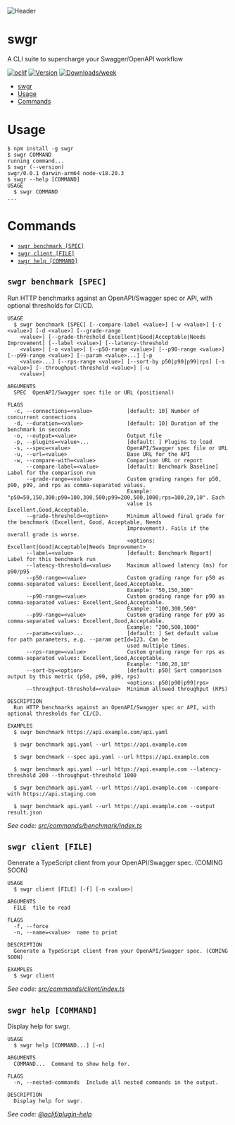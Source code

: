 ![Header](https://raw.githubusercontent.com/aldhosutra/swgr/HEAD/website/static/img/docusaurus-social-card.jpg)

# swgr

A CLI suite to supercharge your Swagger/OpenAPI workflow

[![oclif](https://img.shields.io/badge/cli-oclif-brightgreen.svg)](https://oclif.io)
[![Version](https://img.shields.io/npm/v/swgr.svg)](https://npmjs.org/package/swgr)
[![Downloads/week](https://img.shields.io/npm/dw/swgr.svg)](https://npmjs.org/package/swgr)

<!-- toc -->
* [swgr](#swgr)
* [Usage](#usage)
* [Commands](#commands)
<!-- tocstop -->

# Usage

<!-- usage -->
```sh-session
$ npm install -g swgr
$ swgr COMMAND
running command...
$ swgr (--version)
swgr/0.0.1 darwin-arm64 node-v18.20.3
$ swgr --help [COMMAND]
USAGE
  $ swgr COMMAND
...
```
<!-- usagestop -->

# Commands

<!-- commands -->
* [`swgr benchmark [SPEC]`](#swgr-benchmark-spec)
* [`swgr client [FILE]`](#swgr-client-file)
* [`swgr help [COMMAND]`](#swgr-help-command)

## `swgr benchmark [SPEC]`

Run HTTP benchmarks against an OpenAPI/Swagger spec or API, with optional thresholds for CI/CD.

```
USAGE
  $ swgr benchmark [SPEC] [--compare-label <value>] [-w <value>] [-c <value>] [-d <value>] [--grade-range
    <value>] [--grade-threshold Excellent|Good|Acceptable|Needs Improvement] [--label <value>] [--latency-threshold
    <value>] [-o <value>] [--p50-range <value>] [--p90-range <value>] [--p99-range <value>] [--param <value>...] [-p
    <value>...] [--rps-range <value>] [--sort-by p50|p90|p99|rps] [-s <value>] [--throughput-threshold <value>] [-u
    <value>]

ARGUMENTS
  SPEC  OpenAPI/Swagger spec file or URL (positional)

FLAGS
  -c, --connections=<value>           [default: 10] Number of concurrent connections
  -d, --duration=<value>              [default: 10] Duration of the benchmark in seconds
  -o, --output=<value>                Output file
  -p, --plugins=<value>...            [default: ] Plugins to load
  -s, --spec=<value>                  OpenAPI/Swagger spec file or URL
  -u, --url=<value>                   Base URL for the API
  -w, --compare-with=<value>          Comparison URL or report
      --compare-label=<value>         [default: Benchmark Baseline] Label for the comparison run
      --grade-range=<value>           Custom grading ranges for p50, p90, p99, and rps as comma-separated values.
                                      Example: "p50=50,150,300;p90=100,300,500;p99=200,500,1000;rps=100,20,10". Each
                                      value is Excellent,Good,Acceptable.
      --grade-threshold=<option>      Minimum allowed final grade for the benchmark (Excellent, Good, Acceptable, Needs
                                      Improvement). Fails if the overall grade is worse.
                                      <options: Excellent|Good|Acceptable|Needs Improvement>
      --label=<value>                 [default: Benchmark Report] Label for this benchmark run
      --latency-threshold=<value>     Maximum allowed latency (ms) for p90/p95
      --p50-range=<value>             Custom grading range for p50 as comma-separated values: Excellent,Good,Acceptable.
                                      Example: "50,150,300"
      --p90-range=<value>             Custom grading range for p90 as comma-separated values: Excellent,Good,Acceptable.
                                      Example: "100,300,500"
      --p99-range=<value>             Custom grading range for p99 as comma-separated values: Excellent,Good,Acceptable.
                                      Example: "200,500,1000"
      --param=<value>...              [default: ] Set default value for path parameters, e.g. --param petId=123. Can be
                                      used multiple times.
      --rps-range=<value>             Custom grading range for rps as comma-separated values: Excellent,Good,Acceptable.
                                      Example: "100,20,10"
      --sort-by=<option>              [default: p50] Sort comparison output by this metric (p50, p90, p99, rps)
                                      <options: p50|p90|p99|rps>
      --throughput-threshold=<value>  Minimum allowed throughput (RPS)

DESCRIPTION
  Run HTTP benchmarks against an OpenAPI/Swagger spec or API, with optional thresholds for CI/CD.

EXAMPLES
  $ swgr benchmark https://api.example.com/api.yaml

  $ swgr benchmark api.yaml --url https://api.example.com

  $ swgr benchmark --spec api.yaml --url https://api.example.com

  $ swgr benchmark api.yaml --url https://api.example.com --latency-threshold 200 --throughput-threshold 1000

  $ swgr benchmark api.yaml --url https://api.example.com --compare-with https://api.staging.com

  $ swgr benchmark api.yaml --url https://api.example.com --output result.json
```

_See code: [src/commands/benchmark/index.ts](https://github.com/aldhosutra/swgr/blob/v0.0.1/src/commands/benchmark/index.ts)_

## `swgr client [FILE]`

Generate a TypeScript client from your OpenAPI/Swagger spec. (COMING SOON)

```
USAGE
  $ swgr client [FILE] [-f] [-n <value>]

ARGUMENTS
  FILE  file to read

FLAGS
  -f, --force
  -n, --name=<value>  name to print

DESCRIPTION
  Generate a TypeScript client from your OpenAPI/Swagger spec. (COMING SOON)

EXAMPLES
  $ swgr client
```

_See code: [src/commands/client/index.ts](https://github.com/aldhosutra/swgr/blob/v0.0.1/src/commands/client/index.ts)_

## `swgr help [COMMAND]`

Display help for swgr.

```
USAGE
  $ swgr help [COMMAND...] [-n]

ARGUMENTS
  COMMAND...  Command to show help for.

FLAGS
  -n, --nested-commands  Include all nested commands in the output.

DESCRIPTION
  Display help for swgr.
```

_See code: [@oclif/plugin-help](https://github.com/oclif/plugin-help/blob/v6.2.29/src/commands/help.ts)_
<!-- commandsstop -->
